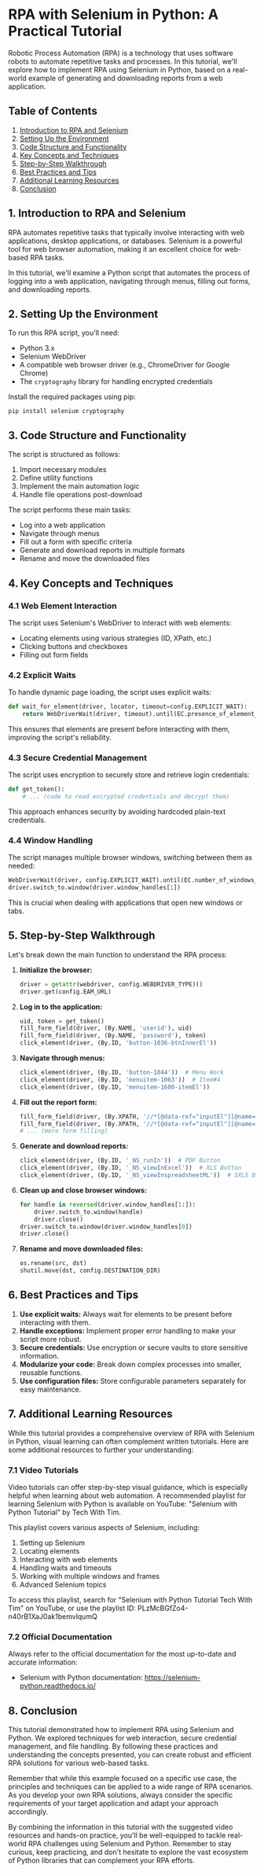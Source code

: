 # RPA with Selenium in Python: A Practical Tutorial

Robotic Process Automation (RPA) is a technology that uses software robots to automate repetitive tasks and processes. In this tutorial, we'll explore how to implement RPA using Selenium in Python, based on a real-world example of generating and downloading reports from a web application.

## Table of Contents

1. [Introduction to RPA and Selenium](#introduction)
2. [Setting Up the Environment](#setup)
3. [Code Structure and Functionality](#structure)
4. [Key Concepts and Techniques](#concepts)
5. [Step-by-Step Walkthrough](#walkthrough)
6. [Best Practices and Tips](#best-practices)
7. [Additional Learning Resources](#additional-resources)
8. [Conclusion](#conclusion)

## 1. Introduction to RPA and Selenium <a name="introduction"></a>

RPA automates repetitive tasks that typically involve interacting with web applications, desktop applications, or databases. Selenium is a powerful tool for web browser automation, making it an excellent choice for web-based RPA tasks.

In this tutorial, we'll examine a Python script that automates the process of logging into a web application, navigating through menus, filling out forms, and downloading reports.

## 2. Setting Up the Environment <a name="setup"></a>

To run this RPA script, you'll need:

- Python 3.x
- Selenium WebDriver
- A compatible web browser driver (e.g., ChromeDriver for Google Chrome)
- The `cryptography` library for handling encrypted credentials

Install the required packages using pip:

```
pip install selenium cryptography
```

## 3. Code Structure and Functionality <a name="structure"></a>

The script is structured as follows:

1. Import necessary modules
2. Define utility functions
3. Implement the main automation logic
4. Handle file operations post-download

The script performs these main tasks:

- Log into a web application
- Navigate through menus
- Fill out a form with specific criteria
- Generate and download reports in multiple formats
- Rename and move the downloaded files

## 4. Key Concepts and Techniques <a name="concepts"></a>

### 4.1 Web Element Interaction

The script uses Selenium's WebDriver to interact with web elements:

- Locating elements using various strategies (ID, XPath, etc.)
- Clicking buttons and checkboxes
- Filling out form fields

### 4.2 Explicit Waits

To handle dynamic page loading, the script uses explicit waits:

```python
def wait_for_element(driver, locator, timeout=config.EXPLICIT_WAIT):
    return WebDriverWait(driver, timeout).until(EC.presence_of_element_located(locator))
```

This ensures that elements are present before interacting with them, improving the script's reliability.

### 4.3 Secure Credential Management

The script uses encryption to securely store and retrieve login credentials:

```python
def get_token():
    # ... (code to read encrypted credentials and decrypt them)
```

This approach enhances security by avoiding hardcoded plain-text credentials.

### 4.4 Window Handling

The script manages multiple browser windows, switching between them as needed:

```python
WebDriverWait(driver, config.EXPLICIT_WAIT).until(EC.number_of_windows_to_be(2))
driver.switch_to.window(driver.window_handles[1])
```

This is crucial when dealing with applications that open new windows or tabs.

## 5. Step-by-Step Walkthrough <a name="walkthrough"></a>

Let's break down the main function to understand the RPA process:

1. **Initialize the browser:**
   ```python
   driver = getattr(webdriver, config.WEBDRIVER_TYPE)()
   driver.get(config.EAM_URL)
   ```

2. **Log in to the application:**
   ```python
   uid, token = get_token()
   fill_form_field(driver, (By.NAME, 'userid'), uid)
   fill_form_field(driver, (By.NAME, 'password'), token)
   click_element(driver, (By.ID, 'button-1036-btnInnerEl'))
   ```

3. **Navigate through menus:**
   ```python
   click_element(driver, (By.ID, 'button-1044'))  # Menu Work
   click_element(driver, (By.ID, 'menuitem-1063'))  # Item#4
   click_element(driver, (By.ID, 'menuitem-1600-itemEl'))
   ```

4. **Fill out the report form:**
   ```python
   fill_form_field(driver, (By.XPATH, '//*[@data-ref="inputEl"][@name="organization"]'), config.ORGANIZATION)
   fill_form_field(driver, (By.XPATH, '//*[@data-ref="inputEl"][@name="param6"]'), config.TYPE_FIELD)
   # ... (more form filling)
   ```

5. **Generate and download reports:**
   ```python
   click_element(driver, (By.ID, '_NS_runIn'))  # PDF Button
   click_element(driver, (By.ID, '_NS_viewInExcel'))  # XLS Button
   click_element(driver, (By.ID, '_NS_viewInspreadsheetML'))  # SXLS Button
   ```

6. **Clean up and close browser windows:**
   ```python
   for handle in reversed(driver.window_handles[1:]):
       driver.switch_to.window(handle)
       driver.close()
   driver.switch_to.window(driver.window_handles[0])
   driver.close()
   ```

7. **Rename and move downloaded files:**
   ```python
   os.rename(src, dst)
   shutil.move(dst, config.DESTINATION_DIR)
   ```

## 6. Best Practices and Tips <a name="best-practices"></a>

1. **Use explicit waits:** Always wait for elements to be present before interacting with them.
2. **Handle exceptions:** Implement proper error handling to make your script more robust.
3. **Secure credentials:** Use encryption or secure vaults to store sensitive information.
4. **Modularize your code:** Break down complex processes into smaller, reusable functions.
5. **Use configuration files:** Store configurable parameters separately for easy maintenance.

## 7. Additional Learning Resources <a name="additional-resources"></a>

While this tutorial provides a comprehensive overview of RPA with Selenium in Python, visual learning can often complement written tutorials. Here are some additional resources to further your understanding:

### 7.1 Video Tutorials

Video tutorials can offer step-by-step visual guidance, which is especially helpful when learning about web automation. A recommended playlist for learning Selenium with Python is available on YouTube: "Selenium with Python Tutorial" by Tech With Tim.

This playlist covers various aspects of Selenium, including:

1. Setting up Selenium
2. Locating elements
3. Interacting with web elements
4. Handling waits and timeouts
5. Working with multiple windows and frames
6. Advanced Selenium topics

To access this playlist, search for "Selenium with Python Tutorial Tech With Tim" on YouTube, or use the playlist ID: PLzMcBGfZo4-n40rB1XaJ0ak1bemvlqumQ

### 7.2 Official Documentation

Always refer to the official documentation for the most up-to-date and accurate information:

- Selenium with Python documentation: https://selenium-python.readthedocs.io/



## 8. Conclusion <a name="conclusion"></a>

This tutorial demonstrated how to implement RPA using Selenium and Python. We explored techniques for web interaction, secure credential management, and file handling. By following these practices and understanding the concepts presented, you can create robust and efficient RPA solutions for various web-based tasks.

Remember that while this example focused on a specific use case, the principles and techniques can be applied to a wide range of RPA scenarios. As you develop your own RPA solutions, always consider the specific requirements of your target application and adapt your approach accordingly.

By combining the information in this tutorial with the suggested video resources and hands-on practice, you'll be well-equipped to tackle real-world RPA challenges using Selenium and Python. Remember to stay curious, keep practicing, and don't hesitate to explore the vast ecosystem of Python libraries that can complement your RPA efforts.
